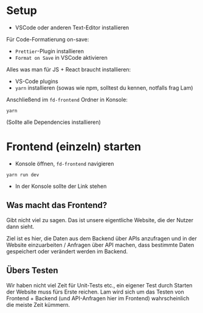 # Setup

-   VSCode oder anderen Text-Editor installieren

Für Code-Formatierung on-save:

-   `Prettier`-Plugin installieren
-   `Format on Save` in VSCode aktivieren

Alles was man für JS + React braucht installieren:

-   VS-Code plugins
-   `yarn` installieren (sowas wie npm, solltest du kennen, notfalls frag Lam)

Anschließend im `fd-frontend` Ordner in Konsole:

```
yarn
```

(Sollte alle Dependencies installieren)

# Frontend (einzeln) starten

-   Konsole öffnen, `fd-frontend` navigieren

```
yarn run dev
```

-   In der Konsole sollte der Link stehen

## Was macht das Frontend?

Gibt nicht viel zu sagen. Das ist unsere eigentliche Website, die der Nutzer dann sieht.

Ziel ist es hier, die Daten aus dem Backend über APIs anzufragen und in der Website einzuarbeiten / Anfragen über API machen, dass bestimmte Daten gespeichert oder verändert werden im Backend.

## Übers Testen

Wir haben nicht viel Zeit für Unit-Tests etc., ein eigener Test durch Starten der Website muss fürs Erste reichen.
Lam wird sich um das Testen von Frontend + Backend (und API-Anfragen hier im Frontend) wahrscheinlich die meiste Zeit kümmern.
